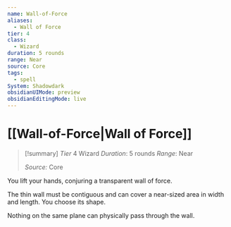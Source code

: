 ```yaml
---
name: Wall-of-Force
aliases:
  - Wall of Force
tier: 4
class:
  - Wizard
duration: 5 rounds
range: Near
source: Core
tags:
  - spell
System: Shadowdark
obsidianUIMode: preview
obsidianEditingMode: live
---
```

# [[Wall-of-Force|Wall of Force]]

>[!summary]
> *Tier* 4
> Wizard
> *Duration*: 5 rounds
> *Range*: Near
> 
> *Source:* Core


You lift your hands, conjuring a transparent wall of force. 

The thin wall must be contiguous and can cover a near-sized area in width and length. You choose its shape. 

Nothing on the same plane can physically pass through the wall.


